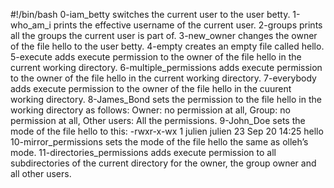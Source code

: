 #!/bin/bash
0-iam_betty switches the current user to the user betty.
1-who_am_i prints the effective username of the current user.
2-groups prints all the groups the current user is part of.
3-new_owner changes the owner of the file hello to the user betty.
4-empty creates an empty file called hello.
5-execute adds execute permission to the owner of the file hello in the current working directory.
6-multiple_permissions adds execute permission to the owner of the file hello in the current working directory.
7-everybody adds execute permission to the owner of the file hello in the cuurent working directory.
8-James_Bond sets the permission to the file hello in the working directory as follows: Owner: no permission at all, Group: no permission at all, Other users: All the permissions.
9-John_Doe sets the mode of the file hello to this: -rwxr-x-wx 1 julien julien 23 Sep 20 14:25 hello
10-mirror_permissions sets the mode of the file hello the same as olleh’s mode.
11-directories_permissions adds execute permission to all subdirectories of the current directory for the owner, the group owner and all other users.
